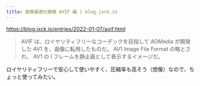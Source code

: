 ```yaml
---
title: 画像最適化戦略 AVIF 編 | blog.jxck.io
---
```


https://blog.jxck.io/entries/2022-01-07/avif.html

> AVIF は、ロイヤリティフリーなコーデックを目指して AOMedia が開発した AV1 を、画像に転用したものだ。 AV1 Image
File Format の略とされ、 AV1 の I フレームを静止画として表示するイメージだ。

ロイヤリティフリーで安心して使いやすく、圧縮率も高そう（想像）なので、ちょっと使ってみたい。
